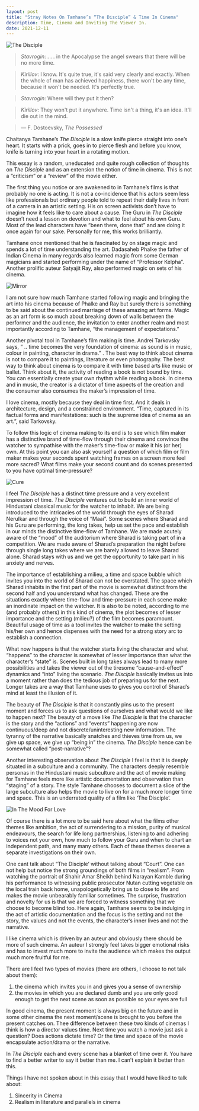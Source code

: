 ```yaml
---
layout: post
title: "Stray Notes On Tamhane’s “The Disciple” & Time In Cinema"
description: Time, Cinema and Inviting The Viewer In. 
date: 2021-12-11
---
```


![The Disciple](https://raw.githubusercontent.com/AbhiK24/abhik24.github.io/master/Brody-TheDisciple.jpg)


> *Stavrogin*: . . . in the Apocalypse the angel swears that there will be no more time.

> *Kirillov*: I know. It's quite true, it's said very clearly and exactly. When the whole of man has achieved happiness, there won't be any time, because it won't be needed. It's perfectly true.

> *Stavrogin*: Where will they put it then?

> *Kirillov*: They won't put it anywhere. Time isn't a thing, it's an idea. It'll die out in the mind.

> — F. Dostoevsky, *The Possessed*


Chaitanya Tamhane’s *The Disciple* is a slow knife pierce straight into one’s heart. It starts with a prick, goes in to pierce flesh and before you know, knife is turning into your heart in a rotating motion.

This essay is a random, uneducated and quite rough collection of thoughts on *The Disciple* and as an extension the notion of time in cinema. This is not a “criticism” or a “review” of the movie either.

The first thing you notice or are awakened to in Tamhane’s films is that probably no one is acting. It is not a co-incidence that his actors seem less like professionals but ordinary people told to repeat their daily lives in front of a camera in an artistic setting. His on screen activists don’t have to imagine how it feels like to care about a cause. The Guru in *The Disciple*  doesn’t need a lesson on devotion and what to feel about his own Guru. Most of the lead characters have “been there, done that” and are doing it once again for our sake. Personally for me, this works brilliantly.
 
Tamhane once mentioned that he is fascinated by on stage magic and spends a lot of time understanding the art. Dadasaheb Phalke the father of Indian Cinema in many regards also learned magic from some German magicians and started performing under the name of “Professor Kelpha”. Another prolific auteur Satyajit Ray, also performed magic on sets of his cinema. 

![Mirror](https://raw.githubusercontent.com/AbhiK24/abhik24.github.io/master/the-mirror-1200-1200-675-675-crop-000000.jpg)

I am not sure how much Tamhane started following magic and bringing the art into his cinema because of Phalke and Ray but surely there is something to be said about the continued marriage of these amazing art forms. Magic as an art form is so much about breaking down of walls between the performer and the audience, the invitation to enter another realm and most importantly according to Tamhane, “the management of expectations.”

Another pivotal tool in Tamhane’s film making is time. Andrei Tarkovsky says, “ .. time becomes the very foundation of cinema: as sound is in music, colour in painting, character in drama.” . The best way to think about cinema is not to compare it to paintings, literature or even photography. The best way to think about cinema is to compare it with time based arts like music or ballet. Think about it, the activity of reading a book is not bound by time. You can essentially create your own rhythm while reading a book. In cinema and in music, the creator is a dictator of time aspects of the creation and the consumer also consumes the maker’s impression of time.

I love cinema, mostly because they deal in time first. And it deals in architecture, design, and a constrained environment. “Time, captured in its factual forms and manifestations: such is the supreme idea of cinema as an art.”, said Tarkovsky.

To follow this logic of cinema making to its end is to see which film maker has a distinctive brand of time-flow through their cinema and convince the watcher to sympathise with the maker’s time-flow or make it his (or her) own. At this point you can also ask yourself a question of which film or film maker makes your seconds spent watching frames on a screen more feel more sacred? What films make your second count and do scenes presented to you have optimal time-pressure?

![Cure](https://raw.githubusercontent.com/AbhiK24/abhik24.github.io/master/cure_02.jpg)

I feel *The Disciple* has a distinct time pressure and a very excellent impression of time. *The Disciple* ventures out to build an inner world of Hindustani classical music for the watcher to inhabit. We are being introduced to the intricacies of the world through the eyes of Sharad Nerulkar and through the voice of  “Maai”. Some scenes where Sharad and his Guru are performing, the long takes, help us set the pace and establish in our minds the distinctive time-flow of Tamhane. We are made acutely aware of the “mood” of the auditorium where Sharad is taking part of in a competition. We are made aware of Sharad’s preparation the night before through single long takes where we are barely allowed to leave Sharad alone. Sharad stays with us and we get the opportunity to take part in his anxiety and nerves.

The importance of establishing a milieu, a time and space bubble which invites you into the world of Sharad can not be overstated. The space which Sharad inhabits in the first part of the movie is somewhat distinct from the second half and you understand what has changed. These are the situations exactly where time-flow and time-pressure in each scene make an inordinate impact on the watcher. It is also to be noted, according to me (and probably others) in this kind of cinema, the plot becomes of lesser importance and the setting (milieu?) of the film becomes paramount. Beautiful usage of time as a tool invites the watcher to make the setting his/her own and hence dispenses with the need for a strong story arc to establish a connection. 

What now happens is that the watcher starts living the character and what “happens” to the character is somewhat of lesser importance than what the character’s “state” is. Scenes built in long takes always lead to many more possibilities and takes the viewer out of the tiresome “cause-and-effect” dynamics and “into” living the scenario. *The Disciple* basically invites us into a moment rather than does the tedious job of preparing us for the next. Longer takes are a way that Tamhane uses to gives you control of Sharad’s mind at least the illusion of it. 

The beauty of *The Disciple* is that it constantly pins us to the present moment and forces us to ask questions of ourselves and what would we like to happen next? The beauty of a move like *The Disciple* is that the character is the story and the “actions” and “events” happening are now continuous/deep and not discrete/uninteresting new information. The tyranny of the narrative basically snatches and thieves time from us, we give up space, we give up “being in” the cinema. *The Disciple* hence can be somewhat called “post-narrative”?

Another interesting observation about *The Disciple* I feel is that it is deeply situated in a subculture and a community. The characters deeply resemble personas in the Hindustani music subculture and the act of movie making for Tamhane feels more like artistic documentation and observation than “staging” of a story. The style Tamhane chooses to document a slice of the large subculture also helps the movie to live on for a much more longer time and space. This is an underrated quality of a film like ‘The Disciple’.

![In The Mood For Love](https://raw.githubusercontent.com/AbhiK24/abhik24.github.io/master/MV5BNGIyMGQ4NjMtNDQ5My00ZGIyLWExMjAtODY2OGQzNmIwYzk3XkEyXkFqcGdeQVRoaXJkUGFydHlJbmdlc3Rpb25Xb3JrZmxvdw%40%40._V1_.jpg)


Of course there is a lot more to be said here about what the films other themes like ambition, the act of surrendering to a mission, purity of musical endeavours, the search for life long partnerships, listening to and adhering to voices not your own, how much to follow your Guru and when to chart an independent path, and many many others. Each of these themes deserve a separate investigations on their own.

One cant talk about “The Disciple’ without talking about “Court”. One can not help but notice the strong groundings of both films in “realism”. From watching the portrait of Shahir Amar Sheikh behind Narayan Kamble during his performance to witnessing public prosecutor Nutan cutting vegetable on the local train back home, unapologetically bring us to close to life and makes the movie unbearably familiar sometimes. The surprise, frustration and novelty for us is that we are forced to witness something that we choose to become blind too. Here again, Tamhane seems to be indulging in the act of artistic documentation and the focus is the setting and not the story, the values and not the events, the character’s inner lives and not the narrative. 


I like cinema which is driven by an auteur and obviously there should be more of such cinema. An auteur I strongly feel takes bigger emotional risks and has to invest much more to invite the audience which makes the output much more fruitful for me.

There are I feel two types of movies (there are others, I choose to not talk about them):
1. the cinema which invites you in and gives you a sense of ownership 
2. the movies in which you are declared dumb and you are only good enough to get the next scene as soon as possible so your eyes are full

In good cinema, the present moment is always big on the future and in some other cinema the next moment/scene is brought to you before the present catches on. Thee difference between these two kinds of cinemas I think is how a director values time. Next time you watch a movie just ask a question? Does actions dictate time? Or the time and space of the movie encapsulate action/drama or the narrative.

In *The Disciple* each and every scene has a blanket of time over it. You have to find a better writer to say it better than me. I can’t explain it better than this.



Things I have not spoken about in this essay that I would have liked to talk about:
1. Sincerity in Cinema
2. Realism in literature and parallels in cinema







